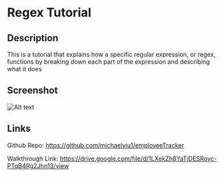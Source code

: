 # Regex Tutorial

## Description
This is a tutorial that explains how a specific regular expression, or regex, functions by breaking down each part of the expression and describing what it does
## Screenshot
![Alt text](/images/screenshot.PNG "Optional Title")

## Links
Github Repo: https://github.com/michaelyiu1/employeeTracker

Walkthrough Link: https://drive.google.com/file/d/1LXekZh8YaTjDESRoyc-PTqB4Rg2Jhn13/view

